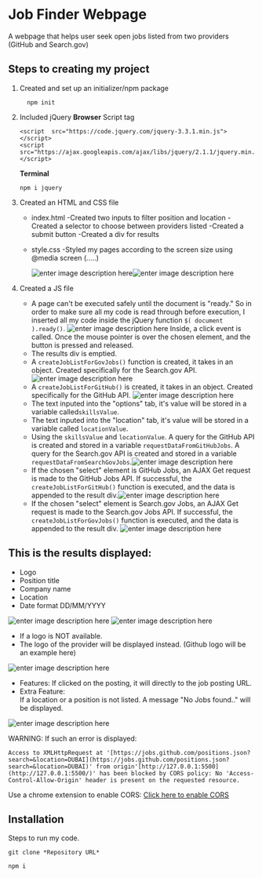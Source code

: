 # Job Finder Webpage

A webpage that helps user seek open jobs listed from two providers (GitHub and Search.gov)

## Steps to creating my project

 1. Created and set up an initializer/npm package

	```
	  npm init 
	```

 2. Included jQuery
	 **Browser**
	 Script tag
	 
	   ```
	   <script  src="https://code.jquery.com/jquery-3.3.1.min.js"></script>
	<script  src="https://ajax.googleapis.com/ajax/libs/jquery/2.1.1/jquery.min.js"></script>
	   ```
	**Terminal**
	```
	npm i jquery
	```
 3. Created an HTML and CSS file 
	- index.html
		-Created two inputs to filter position and location
		-Created a selector to choose between providers listed
		-Created a submit button
		-Created a div for results
	- style.css
		-Styled my pages according to the screen size using @media screen (.....)
		
		![enter image description here](https://github.com/bkanawati/job-finder/blob/master/Screen%20Shot%202018-11-04%20at%208.59.31%20AM.png?raw=true)![enter image description here](https://github.com/bkanawati/job-finder/blob/master/Screen%20Shot%202018-11-04%20at%208.59.39%20AM.png?raw=true)
 4. Created a JS file 
	- A page can't be executed safely until the document is "ready." So in order to make sure all my code is read through before execution, I inserted all my code inside the jQuery function `$( document ).ready()`. 
![enter image description here](https://github.com/bkanawati/job-finder/blob/master/Screen%20Shot%202018-11-04%20at%2010.52.04%20AM.png?raw=true)
	Inside, a click event is called. Once the mouse pointer is over the chosen element, and the button is pressed and released. 
	- The results div is emptied.
	- A `createJobListForGovJobs()` function is created, it takes in an object. Created specifically for the Search.gov API.
![enter image description here](https://github.com/bkanawati/job-finder/blob/master/Screen%20Shot%202018-11-04%20at%2011.04.03%20AM.png?raw=true)
	- A `createJobListForGitHub()` is created, it takes in an object. Created specifically for the GitHub API.
![enter image description here](https://github.com/bkanawati/job-finder/blob/master/Screen%20Shot%202018-11-04%20at%2011.04.15%20AM.png?raw=true)
	 - The text inputed into the "options" tab, it's value will be stored in a variable called`skillsValue`.
	 - The text inputed into the "location" tab, it's value will be stored in a variable called `locationValue`.
	 - Using the `skillsValue` and `locationValue`. A query for the GitHub API is created and stored in a variable `requestDataFromGitHubJobs`. A query for the Search.gov API is created and stored in a variable `requestDataFromSearchGovJobs`.![enter image description here](https://github.com/bkanawati/job-finder/blob/master/Screen%20Shot%202018-11-04%20at%2011.04.38%20AM.png?raw=true)
	 - If the chosen "select" element is GitHub Jobs, an AJAX Get request is made to the GitHub Jobs API. If successful, the `createJobListForGitHub()` function is executed, and the data is appended to the result div.![enter image description here](https://github.com/bkanawati/job-finder/blob/master/Screen%20Shot%202018-11-04%20at%2011.05.03%20AM.png?raw=true)
	- If the chosen "select" element is Search.gov Jobs, an AJAX Get request is made to the Search.gov Jobs API. If successful, the `createJobListForGovJobs()` function is executed, and the data is appended to the result div.
![enter image description here](https://github.com/bkanawati/job-finder/blob/master/Screen%20Shot%202018-11-04%20at%2011.04.57%20AM.png?raw=true)

## This is the results displayed:
 - Logo 	
 - Position title 	
 - Company name 	
 - Location 	
 - Date format DD/MM/YYYY

![enter image description here](https://github.com/bkanawati/job-finder/blob/master/Screen%20Shot%202018-11-04%20at%209.00.34%20AM.png?raw=true)
![enter image description here](https://github.com/bkanawati/job-finder/blob/master/Screen%20Shot%202018-11-04%20at%209.03.29%20AM.png?raw=true)

 - If a logo is NOT available.
 - The logo of the provider will be displayed instead. (Github logo will be an example here)

![enter image description here](https://github.com/bkanawati/job-finder/blob/master/Screen%20Shot%202018-11-04%20at%209.00.52%20AM.png?raw=true)
 -  Features: 
 If clicked on the posting, it will directly to the job posting URL.
 - Extra Feature:	
 If a location or a position is not listed. A message "No Jobs found.." will be displayed.

![enter image description here](https://github.com/bkanawati/job-finder/blob/master/Screen%20Shot%202018-11-04%20at%2011.47.57%20AM.png?raw=true)

WARNING: 
If such an error is displayed:
```
Access to XMLHttpRequest at '[https://jobs.github.com/positions.json?search=&location=DUBAI](https://jobs.github.com/positions.json?search=&location=DUBAI)' from origin'[http://127.0.0.1:5500](http://127.0.0.1:5500/)' has been blocked by CORS policy: No 'Access-Control-Allow-Origin' header is present on the requested resource.
```
Use a chrome extension to enable CORS:
[Click here to enable CORS](https://chrome.google.com/webstore/detail/allow-control-allow-origi/nlfbmbojpeacfghkpbjhddihlkkiljbi)

## Installation 
Steps to run my code.
```
git clone *Repository URL*
```
```
npm i
```
